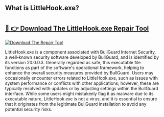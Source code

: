 ## What is LittleHook.exe? 

# <h2><a href="https://exedetect.com/download.php?LittleHook.exe">🔗 👉 Download The LittleHook.exe Repair Tool</a></h2>

[![Download The Repair Tool](https://exedetect.com/download-button.jpg)](https://exedetect.com/download.php?LittleHook.exe)

LittleHook.exe is a component associated with BullGuard Internet Security, a well-known security software developed by BullGuard, and is identified by its version 20.0.0.3. Generally regarded as safe, this executable file functions as part of the software's operational framework, helping to enhance the overall security measures provided by BullGuard. Users may occasionally encounter errors related to LittleHook.exe, such as issues with system performance or conflicts with other applications; however, these are typically resolved with updates or by adjusting settings within the BullGuard interface. While some users might mistakenly flag it as malware due to its executable nature, LittleHook.exe is not a virus, and it is essential to ensure that it originates from the legitimate BullGuard installation to avoid any potential security risks.